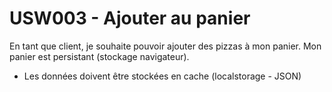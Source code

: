# USW003 - Ajouter au panier

En tant que client, je souhaite pouvoir ajouter des pizzas à mon panier. Mon panier est persistant (stockage navigateur).

- Les données doivent être stockées en cache (localstorage - JSON)
